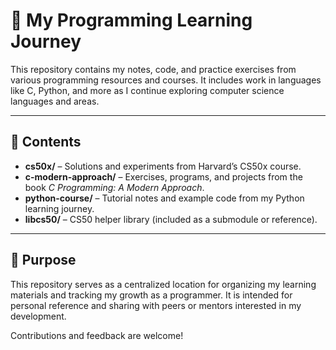 # 📘 My Programming Learning Journey

This repository contains my notes, code, and practice exercises from various programming resources and courses. It includes work in languages like C, Python, and more as I continue exploring computer science languages and areas.

---

## 📂 Contents

- **cs50x/** – Solutions and experiments from Harvard’s CS50x course.
- **c-modern-approach/** – Exercises, programs, and projects from the book *C Programming: A Modern Approach*.
- **python-course/** – Tutorial notes and example code from my Python learning journey.
- **libcs50/** – CS50 helper library (included as a submodule or reference).

---

## 🎯 Purpose

This repository serves as a centralized location for organizing my learning materials and tracking my growth as a programmer. It is intended for personal reference and sharing with peers or mentors interested in my development.

Contributions and feedback are welcome!
